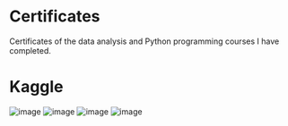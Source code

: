 # Certificates
Certificates of the data analysis and Python programming courses I have completed.

# Kaggle
![image](https://github.com/user-attachments/assets/a00c2eb1-83b6-4a77-9137-a90d5cd0cf38)
![image](https://github.com/user-attachments/assets/08923ef1-8c35-4af0-ba57-1e13821799fe)
![image](https://github.com/user-attachments/assets/cfaad3e0-630c-4d93-8415-1befe3463853)
![image](https://github.com/user-attachments/assets/c71405d7-a2ac-42e2-b21f-876e7451fad2)

